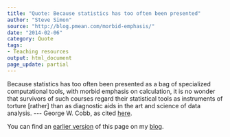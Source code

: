 ```yaml
---
title: "Quote: Because statistics has too often been presented"
author: "Steve Simon"
source: "http://blog.pmean.com/morbid-emphasis/"
date: "2014-02-06"
category: Quote
tags:
- Teaching resources
output: html_document
page_update: partial
---
```


Because statistics has too often been presented as a bag of specialized computational tools, with morbid emphasis on calculation, it is no wonder that survivors of such courses regard their statistical tools as instruments of torture \[rather\] than as diagnostic aids in the art and science of data analysis. --- George W. Cobb, as cited [here][sac1].

[sac1]: http://www.cmaj.ca/content/165/9/1226.long

You can find an [earlier version][sim1] of this page on my [blog][sim2].

[sim1]: http://blog.pmean.com/morbid-emphasis/
[sim2]: http://blog.pmean.com